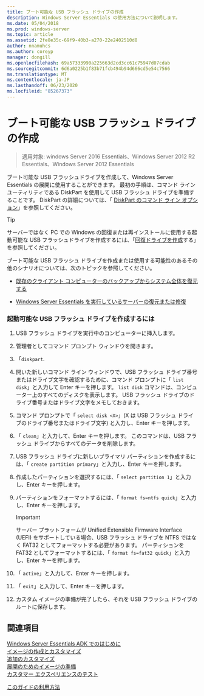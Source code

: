 ```yaml
---
title: ブート可能な USB フラッシュ ドライブの作成
description: Windows Server Essentials の使用方法について説明します。
ms.date: 05/04/2018
ms.prod: windows-server
ms.topic: article
ms.assetid: 2fe8e35c-69f9-40b3-a270-22e2402510d8
author: nnamuhcs
ms.author: coreyp
manager: dongill
ms.openlocfilehash: 69a57333990a225663d2cd3cc61c75947d07cdab
ms.sourcegitcommit: 6d6a0225b1f83b71fcb494b94d666cd5e54c7566
ms.translationtype: MT
ms.contentlocale: ja-JP
ms.lasthandoff: 06/23/2020
ms.locfileid: "85267373"
---
```

# <a name="create-a-bootable-usb-flash-drive"></a>ブート可能な USB フラッシュ ドライブの作成

>適用対象: windows Server 2016 Essentials、Windows Server 2012 R2 Essentials、Windows Server 2012 Essentials

ブート可能な USB フラッシュドライブを作成して、Windows Server Essentials の展開に使用することができます。 最初の手順は、コマンド ライン ユーティリティである DiskPart を使用して USB フラッシュ ドライブを準備することです。 DiskPart の詳細については、「 [DiskPart のコマンド ライン オプション](https://go.microsoft.com/fwlink/?LinkId=207073)」を参照してください。  


> [!TIP]
> サーバーではなく PC での Windows の回復または再インストールに使用する起動可能な USB フラッシュドライブを作成するには、「[回復ドライブを作成](https://support.microsoft.com/help/4026852/windows-create-a-recovery-drive)する」を参照してください。
  
 ブート可能な USB フラッシュ ドライブを作成または使用する可能性のあるその他のシナリオについては、次のトピックを参照してください。  
  
-   [既存のクライアント コンピューターのバックアップからシステム全体を復元する](../manage/restore-a-full-system-from-an-existing-client-computer-backup.md)  
  
-   [Windows Server Essentials を実行しているサーバーの復元または修復](../manage/restore-or-repair-your-server-running-windows-server-essentials.md)  

  
### <a name="to-create-a-bootable-usb-flash-drive"></a>起動可能な USB フラッシュ ドライブを作成するには  
  
1.  USB フラッシュ ドライブを実行中のコンピューターに挿入します。  
  
2.  管理者としてコマンド プロンプト ウィンドウを開きます。  
  
3.  「`diskpart`.  
  
4.  開いた新しいコマンド ライン ウィンドウで、USB フラッシュ ドライブ番号またはドライブ文字を確認するために、コマンド プロンプトに「 `list disk`」と入力して Enter キーを押します。 `list disk` コマンドは、コンピューター上のすべてのディスクを表示します。 USB フラッシュ ドライブのドライブ番号またはドライブ文字をメモしておきます。  
  
5.  コマンド プロンプトで「 `select disk <X>`」(X は USB フラッシュ ドライブのドライブ番号またはドライブ文字) と入力し、Enter キーを押します。  
  
6.  「 `clean`」と入力して、Enter キーを押します。 このコマンドは、USB フラッシュ ドライブからすべてのデータを削除します。  
  
7.  USB フラッシュ ドライブに新しいプライマリ パーティションを作成するには、「 `create partition primary`」と入力し、Enter キーを押します。  
  
8.  作成したパーティションを選択するには、「 `select partition 1`」と入力し、Enter キーを押します。  
  
9. パーティションをフォーマットするには、「 `format fs=ntfs quick`」と入力し、Enter キーを押します。  
  
    > [!IMPORTANT]
    >  サーバー プラットフォームが Unified Extensible Firmware Interface (UEFI) をサポートしている場合、USB フラッシュ ドライブを NTFS ではなく FAT32 としてフォーマットする必要があります。 パーティションを FAT32 としてフォーマットするには、「 `format fs=fat32 quick`」と入力し、Enter キーを押します。  
  
10. 「 `active`」と入力して、Enter キーを押します。  
  
11. 「 `exit`」と入力して、Enter キーを押します。  
  
12. カスタム イメージの準備が完了したら、それを USB フラッシュ ドライブのルートに保存します。  
  
## <a name="see-also"></a>関連項目  

 [Windows Server Essentials ADK でのはじめに](Getting-Started-with-the-Windows-Server-Essentials-ADK.md)   
 [イメージの作成とカスタマイズ](Creating-and-Customizing-the-Image.md)   
 [追加のカスタマイズ](Additional-Customizations.md)   
 [展開のためのイメージの準備](Preparing-the-Image-for-Deployment.md)   
 [カスタマー エクスペリエンスのテスト](Testing-the-Customer-Experience.md)     

 [このガイドの利用方法](https://windows.microsoft.com/windows/support)
